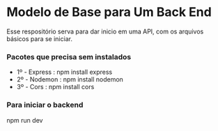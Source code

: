 # Modelo de Base para Um Back End

Esse respositório serva para dar inicio em uma API, com os arquivos básicos para se iniciar.

### Pacotes que precisa sem instalados

- 1º - Express : npm install express
- 2º - Nodemon : npm install nodemon
- 3º - Cors : npm install cors

### Para iniciar o backend

npm run dev